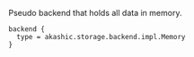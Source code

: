 Pseudo backend that holds all data in memory.

```
backend {
  type = akashic.storage.backend.impl.Memory
}
```
